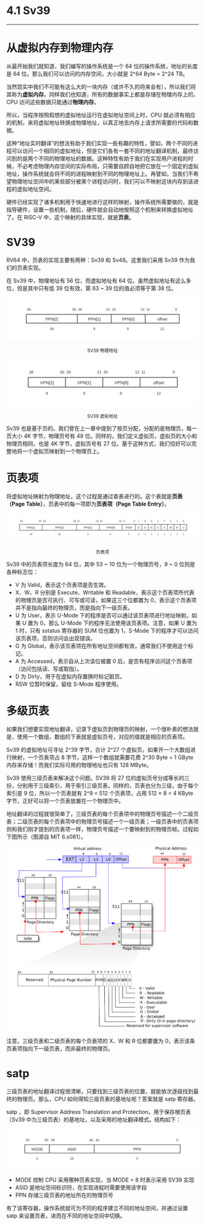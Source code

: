 # 4.1 Sv39

----

# 从虚拟内存到物理内存

从最开始我们就知道，我们编写的操作系统是一个 64 位的操作系统，地址的长度是 64 位。那么我们可以访问的内存空间，大小就是 2^64 Byte = 2^24 TB。

当然现实中我们不可能有这么大的一块内存（或许不久的将来会有），所以我们将其称为**虚拟内存**。同样我们也知道，所有的数据事实上都是存储在物理内存上的，CPU 访问这些数据只能通过**物理内存**。

所以，当程序按照假想的虚拟地址运行在虚拟地址空间上时，CPU 就必须有相应的机制，来将虚拟地址转换成物理地址，以真正地去内存上请求所需要的代码和数据。

这种“地址实时翻译”的想法有助于我们实现一些有趣的特性，譬如，两个不同的进程可以访问一个相同的虚拟地址，但是它们各有一套不同的地址翻译机制，最终访问到的是两个不同的物理地址的数据。这种特性有助于我们在实现用户进程的时候，不必考虑物理内存空间的实际布局，只需要自顾自地把它放在一个固定的虚拟地址，操作系统就会将不同的进程映射到不同的物理地址上。再譬如，当我们不希望物理地址空间中的某些部分被某个进程访问时，我们可以不映射这块内存到该进程的虚拟地址空间。

硬件已经实现了诸多机制用于快速地进行这样的映射，操作系统所需要做的，就是指导硬件，设置一些机制，随后，硬件就会自动地按照这个机制来转换虚拟地址了。在 RISC-V 中，这个映射的具体实现，就是**页表**。

# SV39

RV64 中，页表的实现主要有两种：Sv39 和 Sv48。这里我们采用 Sv39 作为我们的页表实现。

在 Sv39 中，物理地址有 56 位，而虚拟地址有 64 位。虽然虚拟地址有这么多位，但是其中只有低 39 位有效，第 63 ~ 39 位的值必须等于第 38 位。

![SV39 物理地址](https://github.com/CN-GuoZiyang/Moonix/raw/docs/assets/img/PA.png)

<center><small>SV39 物理地址</small></center>

![SV39 虚拟地址](https://github.com/CN-GuoZiyang/Moonix/raw/docs/assets/img/VA.png)

<center><small>SV39 虚拟地址</small></center>

Sv39 也是基于页的。我们曾在上一章中提到了按页分配，分配的是物理页，每一页大小 4K 字节，物理页号有 48 位。同样的，我们定义虚拟页，虚拟页的大小和物理页相同，也是 4K 字节，虚拟页号有 27 位。基于这种方式，我们恰好可以完整地将一个虚拟页映射到一个物理页上。

# 页表项

将虚拟地址映射为物理地址，这个过程是通过查表进行的。这个表就是**页表（Page Table）**，页表中的每一项即为**页表项（Page Table Entry）**。

![页表项](https://github.com/CN-GuoZiyang/Moonix/raw/docs/assets/img/PTE.png)

<center><small>页表项</small></center>

Sv39 中的页表项长度为 64 位，其中 53 ~ 10 位为一个物理页号，9 ~ 0 位则是各种标志位：

- V 为 Valid，表示这个页表项是否生效。
- X、W、R 分别是 Execute、Writable 和 Readable，表示这个页表项所代表的物理页是否可执行、可写或可读，如果这三个位都置为 0，表示这个页表项并不是指向最终的物理页，而是指向下一级页表。
- U 为 User，表示 U-Mode 下的程序是否可以通过该页表项进行地址映射。如果 U 置为 0，那么 U-Mode 下的程序无法使用该页表项。注意，如果 U 置为 1 时，只有 sstatus 寄存器的 SUM 位也置为 1，S-Mode 下的程序才可以访问该页表项，否则访问会出现错误。
- G 为 Global，表示该页表项在所有地址空间都有效，通常我们不使用这个标记。
- A 为 Accessed，表示自从上次该位被置 0 后，是否有程序访问这个页表项（访问包括读、写或取指）。
- D 为 Dirty，用于在虚拟内存置换时标记脏页。
- RSW 位暂时保留，留给 S-Mode 程序使用。

# 多级页表

如果我们想要实现地址翻译，记录下虚拟页到物理页的映射，一个很朴素的想法就是，使用一个数组，数组的下表就是虚拟页号，对应的值就是相应的页表项。

Sv39 的虚拟地址可寻址 2^39 字节，合计 2^27 个虚拟页，如果开一个大数组进行映射，一个页表项占 8 字节，这样一个数组就需要花费 2^30 Byte = 1 GByte 内存来存储！而我们实际可用的物理地址也只有 128 MByte。

Sv39 使用三级页表来解决这个问题。SV39 将 27 位的虚拟页号分成等长的三份，分别用于三级索引，用于索引三级页表。同样的，页表也分为三级，由于每个索引是 9 位，所以一个页表就有 2^9 = 512 个页表项，占用 512 × 8 = 4 KByte 字节，正好可以将一个页表放置在一个物理页中。

地址翻译的过程就很简单了，三级页表的每个页表项中的物理页号描述一个二级页表；二级页表的每个页表项中的物理页号描述一个一级页表；一级页表中的页表项则和我们刚才提到的页表项一样，物理页号描述一个要映射到的物理页帧。过程如下图所示（图源自 MIT 6.s081）。

![三级页表地址翻译](https://github.com/CN-GuoZiyang/Moonix/raw/docs/assets/img/sv39_pagetable.jpg)

注意，三级页表和二级页表的每个页表项的 X、W 和 R 位都要置为 0，表示该条页表项指向下一级页表，而非最终的物理页。

# satp

三级页表的地址翻译过程很清晰，只要找到三级页表的位置，就能依次逐级找到最终的物理页。那么，CPU 如何得知三级页表的基地址呢？答案就是 satp 寄存器。

satp ，即 Supervisor Address Translation and Protection，用于保存根页表（Sv39 中为三级页表）的基地址，以及采用的地址翻译模式。结构如下：

![satp 寄存器](https://github.com/CN-GuoZiyang/Moonix/raw/docs/assets/img/satp.png)

- MODE 控制 CPU 采用哪种页表实现，当 MODE = 8 时表示采用 SV39 实现
- ASID 是地址空间标识符，在实现进程时需要使用该字段
- PPN 存储三级页表的地址所在的物理页号

有了该寄存器，操作系统就可为不同的程序建立不同的地址空间，并通过设置 satp 来设置页表，进而在不同的地址空间中切换。